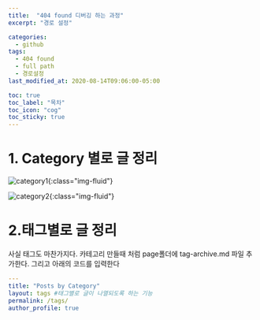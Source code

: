 ```yaml
---
title:  "404 found 디버깅 하는 과정"
excerpt: "경로 설정"

categories:
  - github
tags:
  - 404 found
  - full path
  - 경로설정
last_modified_at: 2020-08-14T09:06:00-05:00

toc: true
toc_label: "목차"
toc_icon: "cog"
toc_sticky: true
---
```


# 1. Category 별로 글 정리


![category1](https://yeonghunko.github.io/assets/img/github-blog-start/category1.png){:class="img-fluid"}

![category2](https://yeonghunko.github.io/assets/img/github-blog-start/category2.png){:class="img-fluid"}


# 2.태그별로 글 정리
<p>사실 태그도 마찬가지다. 카테고리 만들때 처럼 page폴더에 tag-archive.md 파일 추가한다. 그리고 아래의 코드를 입력한다</p>

```yml
---
title: "Posts by Category"
layout: tags #태그별로 글이 나열되도록 하는 기능
permalink: /tags/ 
author_profile: true 
```


